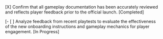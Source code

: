 [X] Confirm that all gameplay documentation has been accurately reviewed and reflects player feedback prior to the official launch. [Completed]

[- [ ] Analyze feedback from recent playtests to evaluate the effectiveness of the new onboarding instructions and gameplay mechanics for player engagement. [In Progress]